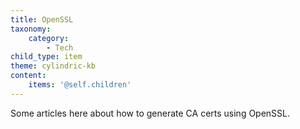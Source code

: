 ```yaml
---
title: OpenSSL
taxonomy:
    category:
        - Tech
child_type: item
theme: cylindric-kb
content:
    items: '@self.children'
---
```


Some articles here about how to generate CA certs using OpenSSL.